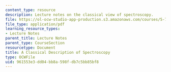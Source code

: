 ```yaml
---
content_type: resource
description: Lecture notes on the classical view of spectroscopy.
file: https://ol-ocw-studio-app-production.s3.amazonaws.com/courses/5-74-introductory-quantum-mechanics-ii-spring-2009/961553e3dd04bb8a598fdb7c5bb85bf8_MIT5_74s09_lec04_1.pdf
file_type: application/pdf
learning_resource_types:
- Lecture Notes
parent_title: Lecture Notes
parent_type: CourseSection
resourcetype: Document
title: A Classical Description of Spectroscopy
type: OCWFile
uid: 961553e3-dd04-bb8a-598f-db7c5bb85bf8
---
```

